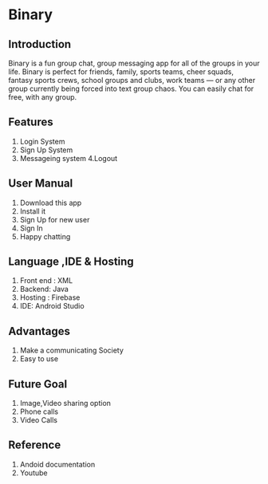 # Binary
## Introduction
Binary is a fun group chat, group messaging  app for all of the groups in your life.
Binary is perfect for friends, family, sports teams, cheer squads, fantasy sports crews, school groups and clubs, work teams — or any other group currently being forced into text group chaos.
You can easily chat for free, with any group.
## Features
1. Login System
2. Sign Up System
3. Messageing system
4.Logout
## User Manual
1. Download this app
2. Install it
3. Sign Up for new user
4. Sign In
5. Happy chatting
## Language ,IDE & Hosting
1. Front end : XML
2. Backend: Java
3. Hosting : Firebase
4. IDE: Android Studio
## Advantages
1. Make a communicating Society
2. Easy to use
## Future Goal
1. Image,Video sharing option
2. Phone calls
3. Video Calls
## Reference
1. Andoid documentation
2. Youtube
